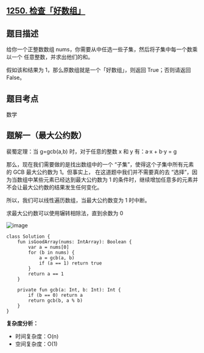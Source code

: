 ## [1250. 检查「好数组」](https://leetcode.cn/problems/check-if-it-is-a-good-array/description)

## 题目描述

给你一个正整数数组 nums，你需要从中任选一些子集，然后将子集中每一个数乘以一个 任意整数，并求出他们的和。

假如该和结果为 1，那么原数组就是一个「好数组」，则返回 True；否则请返回 False。

## 题目考点

数学

## 题解一（最大公约数）

裴蜀定理：当 g=gcb(a,b) 时，对于任意的整数 x 和 y 有：a·x + b·y = g

那么，现在我们需要做的是找出数组中的一个 “子集”，使得这个子集中所有元素的 GCB 最大公约数为 1。但事实上，
在这道题中我们并不需要真的去 “选择”，因为当数组中某些元素已经达到最大公约数为 1 的条件时，继续增加任意多的元素并不会让最大公约数的结果发生任何变化。

所以，我们可以线性遍历数组，当最大公约数变为 1 时中断。

求最大公约数可以使用辗转相除法，直到余数为 0

![image](https://user-images.githubusercontent.com/25008934/219598131-e9da7654-02f1-457f-9332-aa5d46afd063.png)

```
class Solution {
    fun isGoodArray(nums: IntArray): Boolean {
        var a = nums[0]
        for (b in nums) {
            a = gcb(a, b)
            if (a == 1) return true
        }
        return a == 1
    }

    private fun gcb(a: Int, b: Int): Int {
        if (b == 0) return a
        return gcb(b, a % b)
    }
}
```

**复杂度分析：**

- 时间复杂度：O(n)
- 空间复杂度：O(1) 
